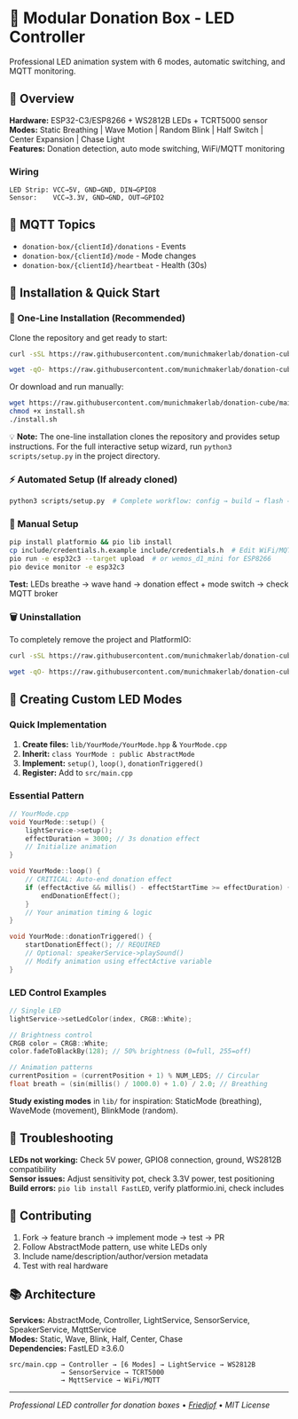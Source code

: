 # 🎁 Modular Donation Box - LED Controller

Professional LED animation system with 6 modes, automatic switching, and MQTT monitoring.

## 🎯 Overview

**Hardware:** ESP32-C3/ESP8266 + WS2812B LEDs + TCRT5000 sensor  
**Modes:** Static Breathing | Wave Motion | Random Blink | Half Switch | Center Expansion | Chase Light  
**Features:** Donation detection, auto mode switching, WiFi/MQTT monitoring

### Wiring
```
LED Strip: VCC→5V, GND→GND, DIN→GPIO8
Sensor:    VCC→3.3V, GND→GND, OUT→GPIO2
```

## 📡 MQTT Topics
- `donation-box/{clientId}/donations` - Events  
- `donation-box/{clientId}/mode` - Mode changes  
- `donation-box/{clientId}/heartbeat` - Health (30s)

## 🚀 Installation & Quick Start

### 💾 One-Line Installation (Recommended)
Clone the repository and get ready to start:

```bash
curl -sSL https://raw.githubusercontent.com/munichmakerlab/donation-cube/main/scripts/install.sh | bash
```
```bash
wget -qO- https://raw.githubusercontent.com/munichmakerlab/donation-cube/main/scripts/install.sh | bash
```

Or download and run manually:
```bash
wget https://raw.githubusercontent.com/munichmakerlab/donation-cube/main/scripts/install.sh
chmod +x install.sh
./install.sh
```

💡 **Note:** The one-line installation clones the repository and provides setup instructions. For the full interactive setup wizard, run `python3 scripts/setup.py` in the project directory.

### ⚡ Automated Setup (If already cloned)
```bash
python3 scripts/setup.py  # Complete workflow: config → build → flash → monitor
```

### 🔧 Manual Setup
```bash
pip install platformio && pio lib install
cp include/credentials.h.example include/credentials.h  # Edit WiFi/MQTT settings
pio run -e esp32c3 --target upload  # or wemos_d1_mini for ESP8266
pio device monitor -e esp32c3
```

**Test:** LEDs breathe → wave hand → donation effect + mode switch → check MQTT broker

### 🗑️ Uninstallation
To completely remove the project and PlatformIO:

```bash
curl -sSL https://raw.githubusercontent.com/munichmakerlab/donation-cube/main/scripts/uninstall.sh | bash
```
```bash
wget -qO- https://raw.githubusercontent.com/munichmakerlab/donation-cube/main/scripts/uninstall.sh | bash
```

## 🎨 Creating Custom LED Modes

### Quick Implementation
1. **Create files:** `lib/YourMode/YourMode.hpp` & `YourMode.cpp`
2. **Inherit:** `class YourMode : public AbstractMode`
3. **Implement:** `setup()`, `loop()`, `donationTriggered()`
4. **Register:** Add to `src/main.cpp`

### Essential Pattern
```cpp
// YourMode.cpp
void YourMode::setup() {
    lightService->setup();
    effectDuration = 3000; // 3s donation effect
    // Initialize animation
}

void YourMode::loop() {
    // CRITICAL: Auto-end donation effect
    if (effectActive && millis() - effectStartTime >= effectDuration) {
        endDonationEffect();
    }
    // Your animation timing & logic
}

void YourMode::donationTriggered() {
    startDonationEffect(); // REQUIRED
    // Optional: speakerService->playSound()
    // Modify animation using effectActive variable
}
```

### LED Control Examples
```cpp
// Single LED
lightService->setLedColor(index, CRGB::White);

// Brightness control
CRGB color = CRGB::White;
color.fadeToBlackBy(128); // 50% brightness (0=full, 255=off)

// Animation patterns
currentPosition = (currentPosition + 1) % NUM_LEDS; // Circular
float breath = (sin(millis() / 1000.0) + 1.0) / 2.0; // Breathing
```

**Study existing modes** in `lib/` for inspiration: StaticMode (breathing), WaveMode (movement), BlinkMode (random).

## 🔧 Troubleshooting

**LEDs not working:** Check 5V power, GPIO8 connection, ground, WS2812B compatibility  
**Sensor issues:** Adjust sensitivity pot, check 3.3V power, test positioning  
**Build errors:** `pio lib install FastLED`, verify platformio.ini, check includes

## 🤝 Contributing

1. Fork → feature branch → implement mode → test → PR
2. Follow AbstractMode pattern, use white LEDs only
3. Include name/description/author/version metadata
4. Test with real hardware

## 📚 Architecture

**Services:** AbstractMode, Controller, LightService, SensorService, SpeakerService, MqttService  
**Modes:** Static, Wave, Blink, Half, Center, Chase  
**Dependencies:** FastLED ≥3.6.0

```
src/main.cpp → Controller → [6 Modes] → LightService → WS2812B
             → SensorService → TCRT5000
             → MqttService → WiFi/MQTT
```

---
*Professional LED controller for donation boxes* • *[Friedjof](https://github.com/Friedjof)* • *MIT License*
